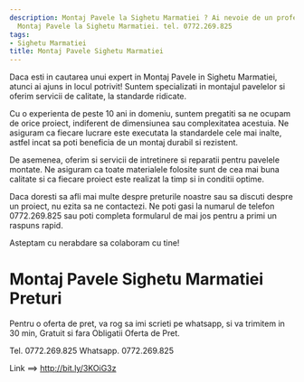 ```yaml
---
description: Montaj Pavele la Sighetu Marmatiei ? Ai nevoie de un profesionist in
  Montaj Pavele la Sighetu Marmatiei. tel. 0772.269.825
tags:
- Sighetu Marmatiei
title: Montaj Pavele Sighetu Marmatiei
---
```



Daca esti in cautarea unui expert in Montaj Pavele in Sighetu Marmatiei, atunci ai ajuns in locul potrivit! Suntem specializati in montajul pavelelor si oferim servicii de calitate, la standarde ridicate.

Cu o experienta de peste 10 ani in domeniu, suntem pregatiti sa ne ocupam de orice proiect, indiferent de dimensiunea sau complexitatea acestuia. Ne asiguram ca fiecare lucrare este executata la standardele cele mai inalte, astfel incat sa poti beneficia de un montaj durabil si rezistent.

De asemenea, oferim si servicii de intretinere si reparatii pentru pavelele montate. Ne asiguram ca toate materialele folosite sunt de cea mai buna calitate si ca fiecare proiect este realizat la timp si in conditii optime.

Daca doresti sa afli mai multe despre preturile noastre sau sa discuti despre un proiect, nu ezita sa ne contactezi. Ne poti gasi la numarul de telefon 0772.269.825 sau poti completa formularul de mai jos pentru a primi un raspuns rapid.

Asteptam cu nerabdare sa colaboram cu tine!

# Montaj Pavele Sighetu Marmatiei Preturi
Pentru o oferta de pret, va rog sa imi scrieti pe whatsapp, si va trimitem in 30 min, Gratuit si fara Obligatii Oferta de Pret.

Tel. 0772.269.825
Whatsapp. 0772.269.825

Link ==> http://bit.ly/3KOiG3z